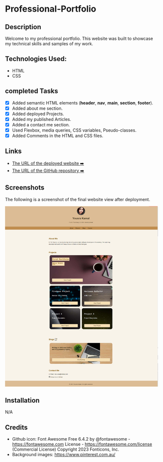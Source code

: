 # Professional-Portfolio

## Description
Welcome to my professional portfolio. This website was built to showcase my technical skills and samples of my work. 

## Technologies Used:
- HTML
- CSS

## completed Tasks
- [x] Added semantic HTML elements (**header**, **nav**, **main**, **section**, **footer**).
- [X] Added about me section.
- [x] Added deployed Projects.
- [x] Added my published Articles.
- [x] Added a contact me section.
- [x] Used Flexbox, media queries, CSS variables, Pseudo-classes.
- [x] Added Comments in the HTML and CSS files.

## Links
- [The URL of the deployed website :arrow_right:](#)
- [The URL of the GitHub repository :arrow_right:](https://github.com/Yousra-Kamal/Professional-Portfolio)
  

## Screenshots
The following is a screenshot of the final website view after deployment.

![alt text](/assets/images/Screenshot.png)

## Installation

N/A

## Credits

- Github icon:  Font Awesome Free 6.4.2 by @fontawesome - https://fontawesome.com License - https://fontawesome.com/license (Commercial License) Copyright 2023 Fonticons, Inc. 
- Background images: https://www.pinterest.com.au/